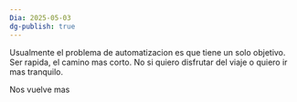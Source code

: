 ```yaml
---
Dia: 2025-05-03
dg-publish: true
---
```

Usualmente el problema de automatizacion es que tiene un solo objetivo. Ser rapida, el camino mas corto. No si quiero disfrutar del viaje o quiero ir mas tranquilo.

Nos vuelve mas 